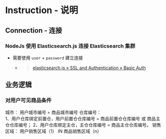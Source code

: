 
# Instruction - 说明

## Connection - 连接

### NodeJs 使用 Elasticsearch.js 连接 Elasticsearch 集群
- 需要使用 `user` + `password` 建立连接
  - > [elasticsearch.js » SSL and Authentication » Basic Auth][1]


## 业务逻辑

### 对用户可见商品条件

城市： 用户城市编号 = 商品城市编号
仓库编号：  
1、用户仓库绑定前置仓，用户前置仓仓库编号 = 商品前置仓仓库编号 或 商品主仓仓库编号；
2、用户仓库绑定主仓，主仓仓库编号 = 商品主仓仓库编号。
销售区域： 用户销售区域（1） IN 商品销售区域（n）

[1]: https://www.elastic.co/guide/en/elasticsearch/client/javascript-api/current/auth-reference.html#_basic_auth

